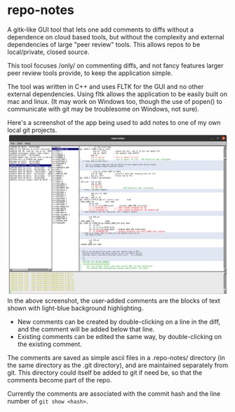# repo-notes
A gitk-like GUI tool that lets one add comments to diffs without a dependence on cloud based tools, but without the complexity and external dependencies of large "peer review" tools. This allows repos to be local/private, closed source.

This tool focuses /only/ on commenting diffs, and not fancy features larger peer review tools provide, to keep the application simple.

The tool was written in C++ and uses FLTK for the GUI and no other external dependencies. Using fltk allows the application to be easily built on mac and linux. (It may work on Windows too, though the use of popen() to communicate with git may be troublesome on Windows, not sure).

Here's a screenshot of the app being used to add notes to one of my own local git projects.
![repo-notes screenshot](https://github.com/erco77/repo-notes/blob/b45f33205ba9a92314111f36a52e8a3f2d4bdc21/images/screenshot.png)
In the above screenshot, the user-added comments are the blocks of text shown with light-blue background highlighting.

- New comments can be created by double-clicking on a line in the diff, and the comment will be added below that line.
- Existing comments can be edited the same way, by double-clicking on the existing comment.

The comments are saved as simple ascii files in a .repo-notes/ directory (in the same directory as the .git directory), and are maintained separately from git. This directory could itself be added to git if need be, so that the comments become part of the repo.

Currently the comments are associated with the commit hash and the line number of `git show <hash>`.

